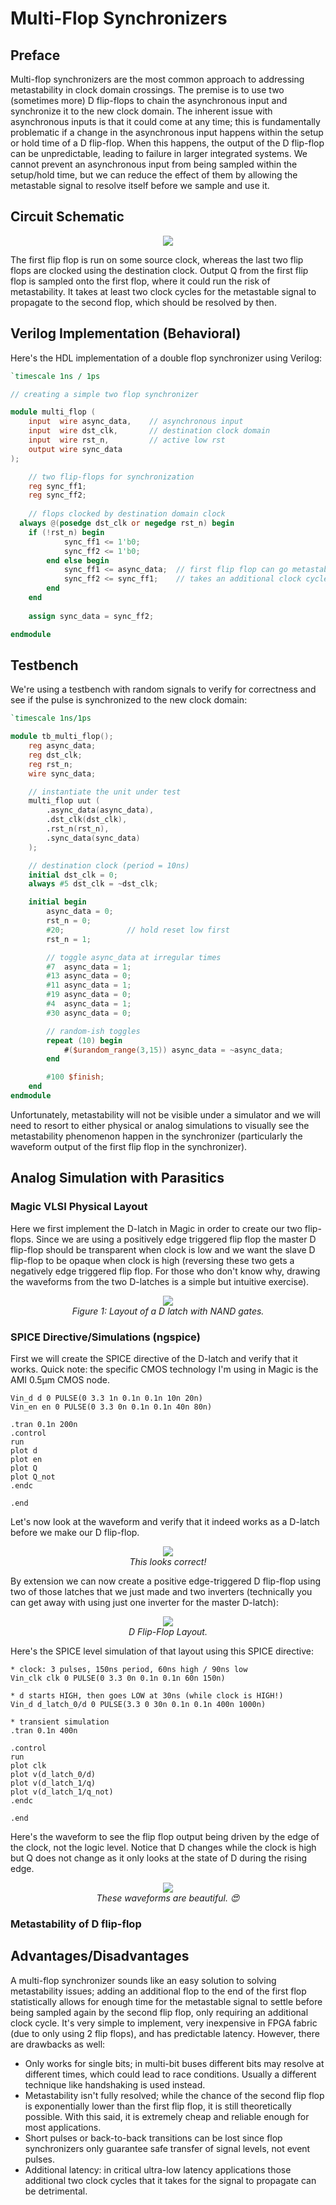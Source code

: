 # Multi-Flop Synchronizers

## Preface
Multi-flop synchronizers are the most common approach to addressing metastability in clock domain crossings. The premise is to use
two (sometimes more) D flip-flops to chain the asynchronous input and synchronize it to the new clock domain. The inherent issue 
with asynchronous inputs is that it could come at any time; this is fundamentally problematic if a change in the asynchronous input
happens within the setup or hold time of a D flip-flop. When this happens, the output of the D flip-flop can be unpredictable, leading
to failure in larger integrated systems. We cannot prevent an asynchronous input from being sampled within the setup/hold time, but we 
can reduce the effect of them by allowing the metastable signal to resolve itself before we sample and use it.

## Circuit Schematic
<p align="center">
    <img src="./TwoFlopSynch.png" />
</p>

The first flip flop is run on some source clock, whereas the last two flip flops are clocked using the destination clock. Output Q from
the first flip flop is sampled onto the first flop, where it could run the risk of metastability. It takes at least two clock cycles for the
metastable signal to propagate to the second flop, which should be resolved by then.

## Verilog Implementation (Behavioral)

Here's the HDL implementation of a double flop synchronizer using Verilog:

```Verilog
`timescale 1ns / 1ps

// creating a simple two flop synchronizer

module multi_flop (
    input  wire async_data,    // asynchronous input
    input  wire dst_clk,       // destination clock domain
    input  wire rst_n,         // active low rst     
    output wire sync_data      
);

    // two flip-flops for synchronization
    reg sync_ff1;
    reg sync_ff2;
    
    // flops clocked by destination domain clock
  always @(posedge dst_clk or negedge rst_n) begin
    if (!rst_n) begin
            sync_ff1 <= 1'b0;
            sync_ff2 <= 1'b0;
        end else begin
            sync_ff1 <= async_data;  // first flip flop can go metastable here
            sync_ff2 <= sync_ff1;    // takes an additional clock cycle to propagate
        end
    end
    
    assign sync_data = sync_ff2;

endmodule
```
## Testbench 
We're using a testbench with random signals to verify for correctness and see if the pulse is synchronized to the new clock domain:
```Verilog
`timescale 1ns/1ps

module tb_multi_flop();
    reg async_data;
    reg dst_clk;
    reg rst_n;
    wire sync_data;

    // instantiate the unit under test
    multi_flop uut (
        .async_data(async_data),
        .dst_clk(dst_clk),
        .rst_n(rst_n),
        .sync_data(sync_data)
    );

    // destination clock (period = 10ns)
    initial dst_clk = 0;
    always #5 dst_clk = ~dst_clk;

    initial begin
        async_data = 0;
        rst_n = 0;
        #20;              // hold reset low first
        rst_n = 1;

        // toggle async_data at irregular times
        #7  async_data = 1;
        #13 async_data = 0;
        #11 async_data = 1;
        #19 async_data = 0;
        #4  async_data = 1;
        #30 async_data = 0;

        // random-ish toggles
        repeat (10) begin
            #($urandom_range(3,15)) async_data = ~async_data;
        end

        #100 $finish;
    end
endmodule
```

Unfortunately, metastability will not be visible under a simulator and we will need to resort to either physical or analog simulations
to visually see the metastability phenomenon happen in the synchronizer (particularly the waveform output of the first flip flop in the
synchronizer).

## Analog Simulation with Parasitics

### Magic VLSI Physical Layout
Here we first implement the D-latch in Magic in order to create our two flip-flops. Since we are using a positively edge triggered flip flop the master D flip-flop should be transparent when clock is low and we want the slave D flip-flop to be opaque when clock is high (reversing these two gets a negatively edge triggered flip flop. For those who don't know why, drawing the waveforms from the two D-latches is a simple but intuitive exercise). 
<p align="center">
    <img src="./DLatchMagicLayout.png" />
    <br>
    <em>Figure 1: Layout of a D latch with NAND gates.</em>
</p>

### SPICE Directive/Simulations (ngspice)
First we will create the SPICE directive of the D-latch and verify that it works. Quick note: the specific CMOS technology I'm using in Magic is the AMI 0.5µm CMOS node.
```SPICE
Vin_d d 0 PULSE(0 3.3 1n 0.1n 0.1n 10n 20n)
Vin_en en 0 PULSE(0 3.3 0n 0.1n 0.1n 40n 80n)

.tran 0.1n 200n
.control
run
plot d
plot en
plot Q
plot Q_not
.endc

.end
```
Let's now look at the waveform and verify that it indeed works as a D-latch before we make our D flip-flop. 

<p align="center">
    <img src="./DLatchSimulation.png" />
    <br>
    <em>This looks correct!</em>
</p>

By extension we can now create a positive edge-triggered D flip-flop using two of those latches that we just made and two inverters (technically you can get away with using just one inverter for the master D-latch):
<p align="center">
    <img src="./DFFMagicLayout.png" />
    <br>
    <em>D Flip-Flop Layout.</em>
</p>

Here's the SPICE level simulation of that layout using this SPICE directive:
```SPICE
* clock: 3 pulses, 150ns period, 60ns high / 90ns low
Vin_clk clk 0 PULSE(0 3.3 0n 0.1n 0.1n 60n 150n)

* d starts HIGH, then goes LOW at 30ns (while clock is HIGH!)
Vin_d d_latch_0/d 0 PULSE(3.3 0 30n 0.1n 0.1n 400n 1000n)

* transient simulation
.tran 0.1n 400n

.control
run
plot clk
plot v(d_latch_0/d) 
plot v(d_latch_1/q) 
plot v(d_latch_1/q_not) 
.endc

.end
```
Here's the waveform to see the flip flop output being driven by the edge of the clock, not the logic level. Notice that D
changes while the clock is high but Q does not change as it only looks at the state of D during the rising edge.
<p align="center">
    <img src="./DFFWaveform.png" />
    <br>
    <em>These waveforms are beautiful. 😍</em>
</p>

### Metastability of D flip-flop

## Advantages/Disadvantages
A multi-flop synchronizer sounds like an easy solution to solving metastability issues; adding an additional flop to the end of the first flop statistically allows for enough time for the metastable signal to settle before being sampled again by the second flip flop, only requiring an additional clock cycle. It's very simple to implement, very inexpensive in FPGA fabric (due to only using 2 flip flops), and has predictable latency. However, there are drawbacks as well:
- Only works for single bits; in multi-bit buses different bits may resolve at different times, which could lead to race conditions. Usually a different technique like handshaking is used instead.
- Metastability isn't fully resolved; while the chance of the second flip flop is exponentially lower than the first flip flop, it is still theoretically possible. With this said, it is extremely cheap and reliable enough for most applications.
- Short pulses or back-to-back transitions can be lost since flop synchronizers only guarantee safe transfer of signal levels, not event pulses.
- Additional latency: in critical ultra-low latency applications those additional two clock cycles that it takes for the signal to propagate can be detrimental.
